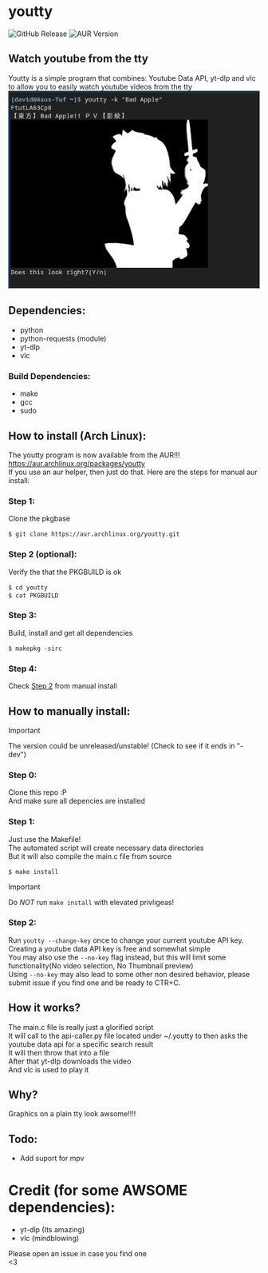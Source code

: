 # youtty
![GitHub Release](https://img.shields.io/github/v/release/Dvd-Znf/youtty?include_prereleases&logo=GitHub&label=Latest%20release%3A&color=lightgreen)
![AUR Version](https://img.shields.io/aur/version/youtty?logo=Arch%20Linux&label=Latest%20AUR%20version%3A)
## Watch youtube from the tty
Youtty is a simple program that combines: Youtube Data API, yt-dlp and vlc to allow you to easily watch youtube videos from the tty  
![Screenshot](/Screenshot.png)  
## Dependencies:  
- python      
- python-requests (module)       
- yt-dlp   
- vlc  
### Build Dependencies:
- make   
- gcc  
- sudo  
## How to install (Arch Linux):
The youtty program is now available from the AUR!!!   
https://aur.archlinux.org/packages/youtty    
If you use an aur helper, then just do that.
Here are the steps for manual aur install:
### Step 1:
Clone the pkgbase
```
$ git clone https://aur.archlinux.org/youtty.git
```
### Step 2 (optional):
Verify the that the PKGBUILD is ok
```
$ cd youtty
$ cat PKGBUILD
```
### Step 3:
Build, install and get all dependencies
```
$ makepkg -sirc
```
### Step 4:
Check [Step 2](https://github.com/Dvd-Znf/youtty#step-2) from manual install
## How to manually install:
> [!IMPORTANT]
> The version could be unreleased/unstable!
> (Check to see if it ends in "-dev")
### Step 0:
Clone this repo :P  
And make sure all depencies are installed
### Step 1:
Just use the Makefile!    
The automated script will create necessary data directories  
But it will also compile the main.c file from source
```
$ make install
```
> [!IMPORTANT]
> Do _NOT_ run `make install` with elevated privligeas!   
### Step 2:
Run `youtty --change-key` once to change your current youtube API key.
Creating a youtube data API key is free and somewhat simple   
You may also use the `--no-key` flag instead, but this will limit some functionality(No video selection, No Thumbnail preview)     
Using `--no-key` may also lead to some other non desired behavior, please submit issue if you find one and be ready to CTR+C.     
## How it works?
The main.c file is really just a glorified script  
It will call to the api-caller.py file located under ~/.youtty to then asks the youtube data api for a specific search result  
It will then throw that into a file  
After that yt-dlp downloads the video  
And vlc is used to play it  
## Why?
Graphics on a plain tty look awsome!!!!  
## Todo:   
- Add suport for mpv       
# Credit (for some AWSOME dependencies):
- yt-dlp (Its amazing)
- vlc (mindblowing)
  
Please open an issue in case you find one  
<3  

